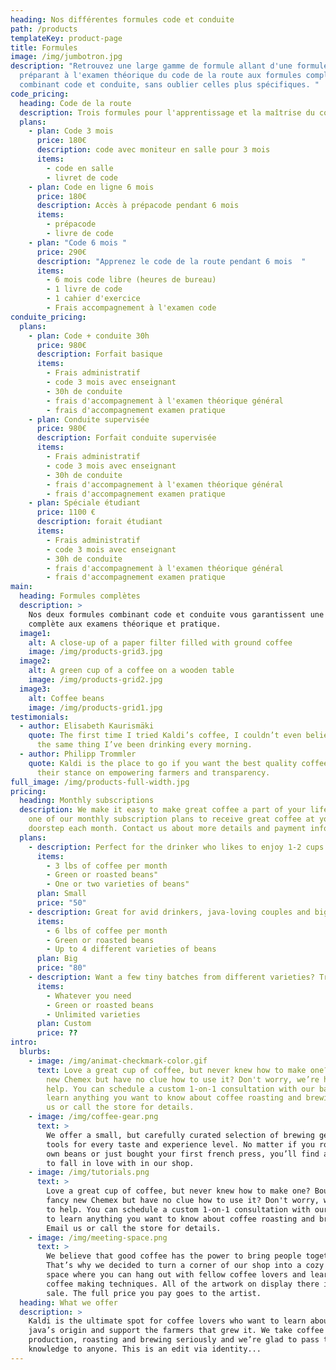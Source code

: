 ```yaml
---
heading: Nos différentes formules code et conduite
path: /products
templateKey: product-page
title: Formules
image: /img/jumbotron.jpg
description: "Retrouvez une large gamme de formule allant d'une formule simple
  préparant à l'examen théorique du code de la route aux formules complètes
  combinant code et conduite, sans oublier celles plus spécifiques. "
code_pricing:
  heading: Code de la route
  description: Trois formules pour l'apprentissage et la maîtrise du code de la route
  plans:
    - plan: Code 3 mois
      price: 180€
      description: code avec moniteur en salle pour 3 mois
      items:
        - code en salle
        - livret de code
    - plan: Code en ligne 6 mois
      price: 180€
      description: Accès à prépacode pendant 6 mois
      items:
        - prépacode
        - livre de code
    - plan: "Code 6 mois "
      price: 290€
      description: "Apprenez le code de la route pendant 6 mois  "
      items:
        - 6 mois code libre (heures de bureau)
        - 1 livre de code
        - 1 cahier d'exercice
        - Frais accompagnement à l'examen code
conduite_pricing:
  plans:
    - plan: Code + conduite 30h
      price: 980€
      description: Forfait basique
      items:
        - Frais administratif
        - code 3 mois avec enseignant
        - 30h de conduite
        - frais d'accompagnement à l'examen théorique général
        - frais d'accompagnement examen pratique
    - plan: Conduite supervisée
      price: 980€
      description: Forfait conduite supervisée
      items:
        - Frais administratif
        - code 3 mois avec enseignant
        - 30h de conduite
        - frais d'accompagnement à l'examen théorique général
        - frais d'accompagnement examen pratique
    - plan: Spéciale étudiant
      price: 1100 €
      description: forait étudiant
      items:
        - Frais administratif
        - code 3 mois avec enseignant
        - 30h de conduite
        - frais d'accompagnement à l'examen théorique général
        - frais d'accompagnement examen pratique
main:
  heading: Formules complètes
  description: >
    Nos deux formules combinant code et conduite vous garantissent une formation
    complète aux examens théorique et pratique.
  image1:
    alt: A close-up of a paper filter filled with ground coffee
    image: /img/products-grid3.jpg
  image2:
    alt: A green cup of a coffee on a wooden table
    image: /img/products-grid2.jpg
  image3:
    alt: Coffee beans
    image: /img/products-grid1.jpg
testimonials:
  - author: Elisabeth Kaurismäki
    quote: The first time I tried Kaldi’s coffee, I couldn’t even believe that was
      the same thing I’ve been drinking every morning.
  - author: Philipp Trommler
    quote: Kaldi is the place to go if you want the best quality coffee. I love
      their stance on empowering farmers and transparency.
full_image: /img/products-full-width.jpg
pricing:
  heading: Monthly subscriptions
  description: We make it easy to make great coffee a part of your life. Choose
    one of our monthly subscription plans to receive great coffee at your
    doorstep each month. Contact us about more details and payment info.
  plans:
    - description: Perfect for the drinker who likes to enjoy 1-2 cups per day.
      items:
        - 3 lbs of coffee per month
        - Green or roasted beans"
        - One or two varieties of beans"
      plan: Small
      price: "50"
    - description: Great for avid drinkers, java-loving couples and bigger crowds
      items:
        - 6 lbs of coffee per month
        - Green or roasted beans
        - Up to 4 different varieties of beans
      plan: Big
      price: "80"
    - description: Want a few tiny batches from different varieties? Try our custom plan
      items:
        - Whatever you need
        - Green or roasted beans
        - Unlimited varieties
      plan: Custom
      price: ??
intro:
  blurbs:
    - image: /img/animat-checkmark-color.gif
      text: Love a great cup of coffee, but never knew how to make one? Bought a fancy
        new Chemex but have no clue how to use it? Don't worry, we’re here to
        help. You can schedule a custom 1-on-1 consultation with our baristas to
        learn anything you want to know about coffee roasting and brewing. Email
        us or call the store for details.
    - image: /img/coffee-gear.png
      text: >
        We offer a small, but carefully curated selection of brewing gear and
        tools for every taste and experience level. No matter if you roast your
        own beans or just bought your first french press, you’ll find a gadget
        to fall in love with in our shop.
    - image: /img/tutorials.png
      text: >
        Love a great cup of coffee, but never knew how to make one? Bought a
        fancy new Chemex but have no clue how to use it? Don't worry, we’re here
        to help. You can schedule a custom 1-on-1 consultation with our baristas
        to learn anything you want to know about coffee roasting and brewing.
        Email us or call the store for details.
    - image: /img/meeting-space.png
      text: >
        We believe that good coffee has the power to bring people together.
        That’s why we decided to turn a corner of our shop into a cozy meeting
        space where you can hang out with fellow coffee lovers and learn about
        coffee making techniques. All of the artwork on display there is for
        sale. The full price you pay goes to the artist.
  heading: What we offer
  description: >
    Kaldi is the ultimate spot for coffee lovers who want to learn about their
    java’s origin and support the farmers that grew it. We take coffee
    production, roasting and brewing seriously and we’re glad to pass that
    knowledge to anyone. This is an edit via identity...
---
```

